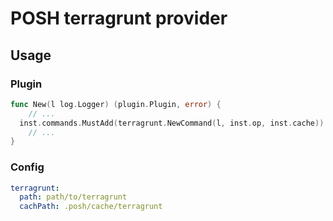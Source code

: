 # POSH terragrunt provider

## Usage

### Plugin

```go
func New(l log.Logger) (plugin.Plugin, error) {
	// ...
  inst.commands.MustAdd(terragrunt.NewCommand(l, inst.op, inst.cache))
	// ...
}
```

### Config

```yaml
terragrunt:
  path: path/to/terragrunt
  cachPath: .posh/cache/terragrunt
```
